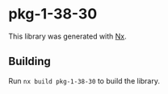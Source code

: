 # pkg-1-38-30

This library was generated with [Nx](https://nx.dev).

## Building

Run `nx build pkg-1-38-30` to build the library.
